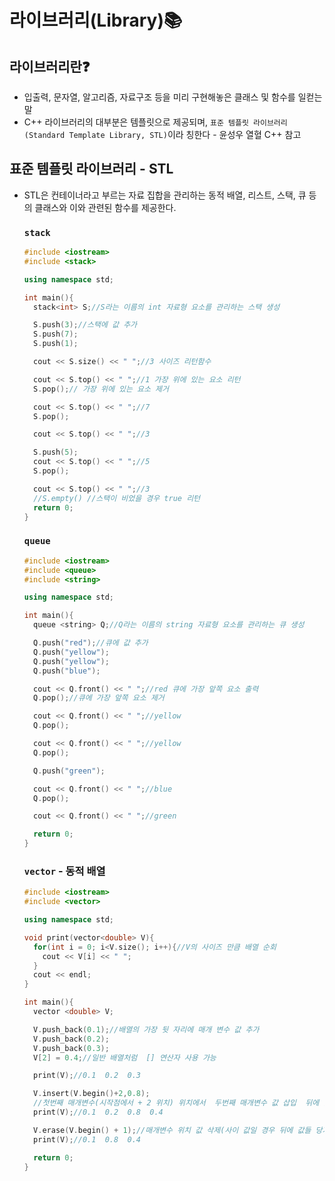 # 라이브러리(Library)📚

## 라이브러리란❓

- 입출력, 문자열, 알고리즘, 자료구조 등을 미리 구현해놓은 클래스 및 함수를 일컫는 말
- C++ 라이브러리의 대부분은 템플릿으로 제공되며, `표준 템플릿 라이브러리(Standard Template Library, STL)`이라 칭한다 - 윤성우 열혈 C++ 참고

## 표준 템플릿 라이브러리 - STL

- STL은 컨테이너라고 부르는 자료 집합을 관리하는 동적 배열, 리스트, 스택, 큐 등의 클래스와 이와 관련된 함수를 제공한다.

  ### `stack`

  ```c++
  #include <iostream>
  #include <stack>

  using namespace std;

  int main(){
    stack<int> S;//S라는 이름의 int 자료형 요소를 관리하는 스택 생성

    S.push(3);//스택에 값 추가
    S.push(7);
    S.push(1);

    cout << S.size() << " ";//3 사이즈 리턴함수

    cout << S.top() << " ";//1 가장 위에 있는 요소 리턴
    S.pop();// 가장 위에 있는 요소 제거

    cout << S.top() << " ";//7
    S.pop();

    cout << S.top() << " ";//3

    S.push(5);
    cout << S.top() << " ";//5
    S.pop();

    cout << S.top() << " ";//3
    //S.empty() //스택이 비었을 경우 true 리턴
    return 0;
  }
  ```

  ### `queue`

  ```c++
  #include <iostream>
  #include <queue>
  #include <string>

  using namespace std;

  int main(){
    queue <string> Q;//Q라는 이름의 string 자료형 요소를 관리하는 큐 생성

    Q.push("red");//큐에 값 추가
    Q.push("yellow");
    Q.push("yellow");
    Q.push("blue");

    cout << Q.front() << " ";//red 큐에 가장 앞쪽 요소 출력
    Q.pop();//큐에 가장 앞쪽 요소 제거

    cout << Q.front() << " ";//yellow
    Q.pop();

    cout << Q.front() << " ";//yellow
    Q.pop();

    Q.push("green");

    cout << Q.front() << " ";//blue
    Q.pop();

    cout << Q.front() << " ";//green

    return 0;
  }

  ```

  ### `vector` - 동적 배열

  ```c++
  #include <iostream>
  #include <vector>

  using namespace std;

  void print(vector<double> V){
    for(int i = 0; i<V.size(); i++){//V의 사이즈 만큼 배열 순회
      cout << V[i] << " ";
    }
    cout << endl;
  }

  int main(){
    vector <double> V;

    V.push_back(0.1);//배열의 가장 뒷 자리에 매개 변수 값 추가
    V.push_back(0.2);
    V.push_back(0.3);
    V[2] = 0.4;//일반 배열처럼  [] 연산자 사용 가능

    print(V);//0.1  0.2  0.3

    V.insert(V.begin()+2,0.8);
    //첫번째 매개변수(시작점에서 + 2 위치) 위치에서  두번째 매개변수 값 삽입  뒤에 값들은 밀어넣기
    print(V);//0.1  0.2  0.8  0.4

    V.erase(V.begin() + 1);//매개변수 위치 값 삭제(사이 값일 경우 뒤에 값들 당겨옴)
    print(V);//0.1  0.8  0.4

    return 0;
  }
  ```
